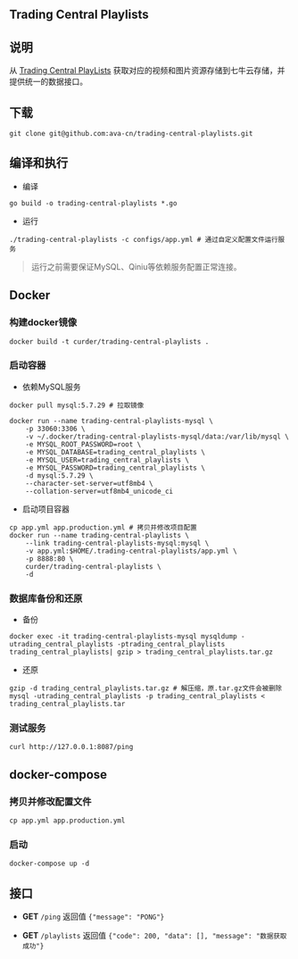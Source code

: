 ## Trading Central Playlists

## 说明

从 [Trading Central PlayLists](https://video.tradingcentral.com/playlists/23125.xml) 获取对应的视频和图片资源存储到七牛云存储，并提供统一的数据接口。

## 下载

```
git clone git@github.com:ava-cn/trading-central-playlists.git
```

## 编译和执行

- 编译
```
go build -o trading-central-playlists *.go
```

- 运行
```
./trading-central-playlists -c configs/app.yml # 通过自定义配置文件运行服务
```

> 运行之前需要保证MySQL、Qiniu等依赖服务配置正常连接。

## Docker

### 构建docker镜像

```
docker build -t curder/trading-central-playlists .
```

### 启动容器

- 依赖MySQL服务

```
docker pull mysql:5.7.29 # 拉取镜像

docker run --name trading-central-playlists-mysql \
    -p 33060:3306 \
    -v ~/.docker/trading-central-playlists-mysql/data:/var/lib/mysql \
    -e MYSQL_ROOT_PASSWORD=root \
    -e MYSQL_DATABASE=trading_central_playlists \
    -e MYSQL_USER=trading_central_playlists \
    -e MYSQL_PASSWORD=trading_central_playlists \
    -d mysql:5.7.29 \
    --character-set-server=utf8mb4 \
    --collation-server=utf8mb4_unicode_ci
```

- 启动项目容器
```
cp app.yml app.production.yml # 拷贝并修改项目配置
docker run --name trading-central-playlists \
    --link trading-central-playlists-mysql:mysql \
    -v app.yml:$HOME/.trading-central-playlists/app.yml \
    -p 8888:80 \
    curder/trading-central-playlists \
    -d
```

### 数据库备份和还原

- 备份
```
docker exec -it trading-central-playlists-mysql mysqldump -utrading_central_playlists -ptrading_central_playlists trading_central_playlists| gzip > trading_central_playlists.tar.gz
```

- 还原
```
gzip -d trading_central_playlists.tar.gz # 解压缩，原.tar.gz文件会被删除
mysql -utrading_central_playlists -p trading_central_playlists < trading_central_playlists.tar
```

### 测试服务

```
curl http://127.0.0.1:8087/ping
```

## docker-compose

### 拷贝并修改配置文件

```
cp app.yml app.production.yml
```

### 启动

```
docker-compose up -d
```


## 接口

- **GET** `/ping`
    返回值 `{"message": "PONG"}`

- **GET** `/playlists`
    返回值 `{"code": 200, "data": [], "message": "数据获取成功"}`
